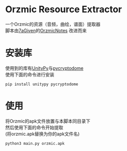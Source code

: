 # Orzmic Resource Extractor
一个Orzmic的资源（音频，曲绘，谱面）提取器<br>
脚本由[7aGiven](https://github.com/7aGiven)的[OrzmicNotes](https://github.com/7aGiven/OrzmicNotes) 改进而来<br>

# 安装库
使用到的库有[UnityPy](https://github.com/K0lb3/UnityPy)与[pycryptodome](https://github.com/Legrandin/pycryptodome)<br>
使用下面的命令进行安装
<pre><code>pip install unitypy pycryptodome</code></pre>

# 使用
将Orzmic的apk文件放置与本脚本同目录下<br>
然后使用下面的命令开始提取<br>
(将orzmic.apk替换为你的apk文件名)<br>
<pre><code>python3 main.py orzmic.apk</code></pre>
